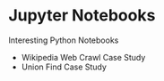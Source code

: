 # Jupyter Notebooks

Interesting Python Notebooks

* Wikipedia Web Crawl Case Study
* Union Find Case Study

